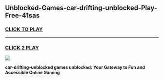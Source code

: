 
## Unblocked-Games-car-drifting-unblocked-Play-Free-41sas
<h3>
<a href="https://premium76.site?title=car-drifting-unblocked&ref=20M">CLICK TO PLAY</a></h3>
<hr>

<h3>
<a href="https://premium76.site?title=car-drifting-unblocked&ref=20M">CLICK 2 PLAY</a>
  
</h3>

<a href="https://premium76.site?title=car-drifting-unblocked&ref=19M"><img src="https://clearcache.store/games.png"></a>


**car-drifting-unblocked games unblocked: Your Gateway to Fun and Accessible Online Gaming**
